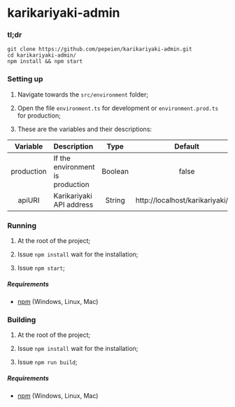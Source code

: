 # karikariyaki-admin

### tl;dr

 ```
git clone https://github.com/pepeien/karikariyaki-admin.git
cd karikariyaki-admin/
npm install && npm start
```

### Setting up

1. Navigate towards the `src/environment` folder;

2. Open the file `environment.ts` for development or `environment.prod.ts` for production;

3. These are the variables and their descriptions:

| Variable       | Description  | Type           | Default | Required |
|:--------------:|:---------------|:------:|:--------:|:--------:|
| production | If the environment is production        | Boolean | false                             | ✅ |
| apiURI     | Karikariyaki API address                | String  | http://localhost/karikariyaki/api | ✅ |

### Running

1. At the root of the project;

2. Issue `npm install` wait for the installation;

3. Issue `npm start`;

##### Requirements

- [npm](https://nodejs.org/en/download/package-manager) (Windows, Linux, Mac)
  
### Building

1. At the root of the project;

2. Issue `npm install` wait for the installation;

3. Issue `npm run build`;

##### Requirements

- [npm](https://nodejs.org/en/download/package-manager) (Windows, Linux, Mac)

